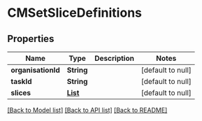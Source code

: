 # CMSetSliceDefinitions
## Properties

| Name | Type | Description | Notes |
|------------ | ------------- | ------------- | -------------|
| **organisationId** | **String** |  | [default to null] |
| **taskId** | **String** |  | [default to null] |
| **slices** | [**List**](CMSliceConfig.md) |  | [default to null] |

[[Back to Model list]](../README.md#documentation-for-models) [[Back to API list]](../README.md#documentation-for-api-endpoints) [[Back to README]](../README.md)

